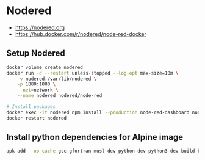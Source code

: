 # Nodered
* https://nodered.org
* https://hub.docker.com/r/nodered/node-red-docker

## Setup Nodered
```sh
docker volume create nodered
docker run -d --restart unless-stopped --log-opt max-size=10m \
    -v nodered:/var/lib/nodered \
    -p 1880:1880 \
    --net=network \
    --name nodered nodered/node-red

# Install packages
docker exec -it nodered npm install --production node-red-dashboard node-red-contrib-python-function node-red-contrib-python3-function
docker restart nodered
```

## Install python dependencies for Alpine image
```sh
apk add --no-cache gcc gfortran musl-dev python-dev python3-dev build-base
```
